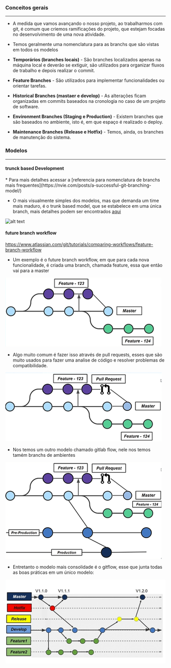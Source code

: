 <h3> Conceitos gerais </h3>
<hr>

* A medida que vamos avançando o nosso projeto, ao trabalharmos com git, é comum que criemos ramificações do projeto, que estejam focadas no desenvolvimento de uma nova atividade.

* Temos geralmente uma nomenclatura para as branchs que são vistas em todos os modelos

* **Temporários (branches locais)** - São branches localizados apenas na máquina local e deverão se extiguir, são utilizados para organizar fluxos de trabalho e depois realizar o commit.

* **Feature Branches** - São utilizados para implementar funcionalidades ou orientar tarefas.

* **Historical Branches (mastaer e develop)** - As alterações ficam organizadas em commits baseados na cronologia no caso de um projeto de software.

* **Environment Branches (Staging e Production)** - Existem branches que são baseados no ambiente, isto é, em que espaço é realizado o deploy.

* **Maintenance Branches (Release e Hotfix)** - Temos, ainda, os branches de manutenção do sistema.

<h3> Modelos </h3>
<hr>

<h4> trunck based Development </h4>
* Para mais detalhes acessar a [referencia para nomenclatura de branchs mais frequentes](https://nvie.com/posts/a-successful-git-branching-model/)

* O mais visualmente simples dos modelos, mas que demanda um time mais maduro, é o trunk based model, que se estabelece em uma única branch, mais detalhes podem ser encontrados [aqui](https://trunkbaseddevelopment.com/)

![alt text](https://trunkbaseddevelopment.com/trunk1b.png "trunk based model")

<h4 a = "https://www.atlassian.com/git/tutorials/comparing-workflows/feature-branch-workflow"> future branch workflow </h4>

https://www.atlassian.com/git/tutorials/comparing-workflows/feature-branch-workflow

* Um exemplo é o future branch workflow, em que para cada nova funcionalidade, é criada uma branch, chamada feature, essa que então vai para a master

![alt text](https://raw.githubusercontent.com/douglasliralima/ArchitectureManagement/master/ContinuousDelivery/assets/2_2_1_feeeature.png "future branch workflow")

* Algo muito comum é fazer isso através de pull requests, esses que são muito usados para fazer uma analise de código e resolver problemas de compatibilidade.

![alt text](https://raw.githubusercontent.com/douglasliralima/ArchitectureManagement/master/ContinuousDelivery/assets/2_2_2_pul%2Brequest.png "pull requests")

* Nos temos um outro modelo chamado gitlab flow, nele nos temos tamém branchs de ambientes

![alt text](https://raw.githubusercontent.com/douglasliralima/ArchitectureManagement/master/ContinuousDelivery/assets/2_2_3_ramificacoes.png "gitlab flow")

* Entretanto o modelo mais consolidade é o gitflow, esse que junta todas as boas práticas em um único modelo:

![alt text](https://raw.githubusercontent.com/douglasliralima/ArchitectureManagement/master/ContinuousDelivery/assets/2_2_4_git.png "gitflow")